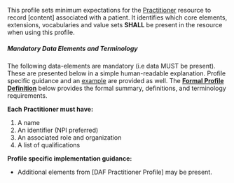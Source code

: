 This profile sets minimum expectations for the [Practitioner] resource to record [content] associated with a patient. It identifies which core elements, extensions, vocabularies and value sets **SHALL** be present in the resource when using this profile. 


##### Mandatory Data Elements and Terminology


The following data-elements are mandatory (i.e data MUST be present). These are presented below in a simple human-readable explanation.  Profile specific guidance and an [example](#example) are provided as well.  The [**Formal Profile Definition**](#profile) below provides the  formal summary, definitions, and  terminology requirements.  

**Each Practitioner must have:**

1.  A name
1.  An identifier (NPI preferred) 
1.  An associated role and organization
1.  A list of qualifications

**Profile specific implementation guidance:**
 
* Additional elements from [DAF Practitioner Profile] may be present.

[Practitioner]: http://hl7-fhir.github.io/Practitioner.html
[DAF Patient Profile]: daf-Practioner.html
